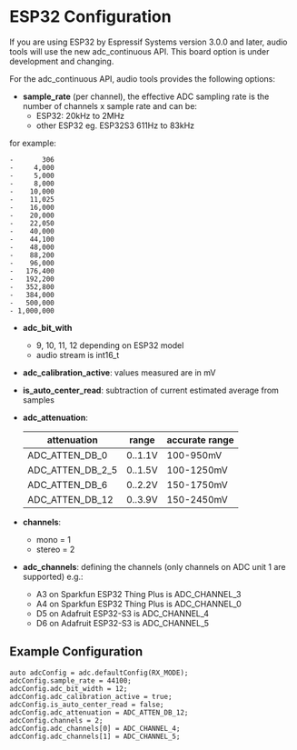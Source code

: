 # ESP32 Configuration

If you are using ESP32 by Espressif Systems version 3.0.0 and later, audio tools will use the new adc_continuous API.
This board option is under development and changing.

For the adc_continuous API, audio tools provides the following options:

- **sample_rate** (per channel), the effective ADC sampling rate is the number of channels x sample rate and can be:
    - ESP32: 20kHz to 2MHz
    - other ESP32 eg. ESP32S3 611Hz to 83kHz

for example:

    -       306
    -     4,000
    -     5,000
    -     8,000
    -    10,000
    -    11,025
    -    16,000
    -    20,000
    -    22,050
    -    40,000
    -    44,100
    -    48,000
    -    88,200
    -    96,000
    -   176,400
    -   192,200
    -   352,800
    -   384,000
    -   500,000
    - 1,000,000

- **adc_bit_with**
    - 9, 10, 11, 12 depending on ESP32 model
    - audio stream is int16_t
- **adc_calibration_active**: values measured are in mV
- **is_auto_center_read**: subtraction of current estimated average from samples
- **adc_attenuation**:

    | attenuation     | range   | accurate range |
    | ------------    | --------| -------------- |
    | ADC_ATTEN_DB_0  | 0..1.1V | 100-950mV      |
    | ADC_ATTEN_DB_2_5| 0..1.5V | 100-1250mV     |
    | ADC_ATTEN_DB_6  | 0..2.2V | 150-1750mV     |
    | ADC_ATTEN_DB_12 | 0..3.9V | 150-2450mV     |
   
- **channels**:
    - mono = 1  
    - stereo = 2
- **adc_channels**: defining the channels (only channels on ADC unit 1 are supported) e.g.:
    - A3 on Sparkfun ESP32 Thing Plus is ADC_CHANNEL_3
    - A4 on Sparkfun ESP32 Thing Plus is ADC_CHANNEL_0
    - D5 on Adafruit ESP32-S3 is ADC_CHANNEL_4
    - D6 on Adafruit ESP32-S3 is ADC_CHANNEL_5

## Example Configuration
```
auto adcConfig = adc.defaultConfig(RX_MODE);
adcConfig.sample_rate = 44100;
adcConfig.adc_bit_width = 12;
adcConfig.adc_calibration_active = true;
adcConfig.is_auto_center_read = false;
adcConfig.adc_attenuation = ADC_ATTEN_DB_12; 
adcConfig.channels = 2;
adcConfig.adc_channels[0] = ADC_CHANNEL_4; 
adcConfig.adc_channels[1] = ADC_CHANNEL_5;
```

